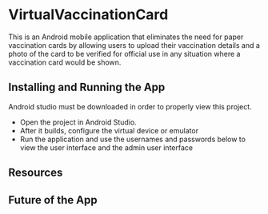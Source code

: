 # VirtualVaccinationCard
This is an Android mobile application that eliminates the need for paper vaccination cards by allowing users to upload their vaccination details and a photo of the 
card to be verified for official use in any situation where a vaccination card would be shown. 

## Installing and Running the App 
Android studio must be downloaded in order to properly view this project. 
- Open the project in Android Studio. 
- After it builds, configure the virtual device or emulator 
- Run the application and use the usernames and passwords below to view the user interface and the admin user interface

## Resources 

## Future of the App 

